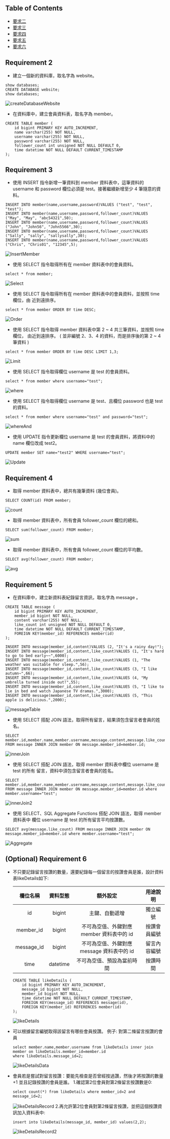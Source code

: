
## Table of Contents

- [要求二](#requirement-2)
- [要求三](#requirement-3)
- [要求四](#requirement-4)
- [要求五](#requirement-5)
- [要求六](#Optional-Requirement-6)

## Requirement 2
- 建立⼀個新的資料庫，取名字為 website。
```
show databases;
CREATE DATABASE website;
show databases;
```

   ![createDatabaseWebsite](createDatabaseWebsite.PNG)

- 在資料庫中，建立會員資料表，取名字為 member。
```
CREATE TABLE member (
    id bigint PRIMARY KEY AUTO_INCREMENT,
    name varchar(255) NOT NULL,
    username varchar(255) NOT NULL,
    password varchar(255) NOT NULL,
    follower_count int unsigned NOT NULL DEFAULT 0,
    time datetime NOT NULL DEFAULT CURRENT_TIMESTAMP
);
```

## Requirement 3

- 使⽤ INSERT 指令新增⼀筆資料到 member 資料表中，這筆資料的 username 和 password 欄位必須是 test。接著繼續新增⾄少 4 筆隨意的資料。
```
INSERT INTO member(name,username,password)VALUES ("test", "test", "test");
INSERT INTO member(name,username,password,follower_count)VALUES ("May", "May", "abc54321",50);
INSERT INTO member(name,username,password,follower_count)VALUES ("John", "John56", "John5566",30);
INSERT INTO member(name,username,password,follower_count)VALUES ("Sally", "sally", "sallysally",30);
INSERT INTO member(name,username,password,follower_count)VALUES ("Chris", "Chris01", "12345",5);
```
   ![InsertMember](InsertMember.PNG)

- 使⽤ SELECT 指令取得所有在 member 資料表中的會員資料。
```
select * from member;
```
   ![Select](Select.PNG)

- 使⽤ SELECT 指令取得所有在 member 資料表中的會員資料，並按照 time 欄位，由
近到遠排序。
```
select * from member ORDER BY time DESC;
```
   ![Order](Order.PNG)

- 使⽤ SELECT 指令取得 member 資料表中第 2 ~ 4 共三筆資料，並按照 time 欄位，
由近到遠排序。 ( 並非編號 2、3、4 的資料，⽽是排序後的第 2 ~ 4 筆資料 )
```
select * from member ORDER BY time DESC LIMIT 1,3;
```
   ![Limit](Limit.PNG)

- 使⽤ SELECT 指令取得欄位 username 是 test 的會員資料。
```
select * from member where username="test";
```
   ![where](where.PNG)

- 使⽤ SELECT 指令取得欄位 username 是 test、且欄位 password 也是 test 的資料。
```
select * from member where username="test" and password="test";
```
   ![whereAnd](whereAnd.PNG)

- 使⽤ UPDATE 指令更新欄位 username 是 test 的會員資料，將資料中的 name 欄位改成 test2。
```
UPDATE member SET name="test2" WHERE username="test";
```
   ![Update](Update.PNG)

## Requirement 4
- 取得 member 資料表中，總共有幾筆資料 (幾位會員)。
```
SELECT COUNT(id) FROM member;
```
   ![count](count.PNG)

- 取得 member 資料表中，所有會員 follower_count 欄位的總和。
```
SELECT sum(follower_count) FROM member;
```
   ![sum](sum.PNG)

- 取得 member 資料表中，所有會員 follower_count 欄位的平均數。
```
SELECT avg(follower_count) FROM member;
```
   ![avg](avg.PNG)

## Requirement 5
- 在資料庫中，建立新資料表紀錄留⾔資訊，取名字為 message 。
```
CREATE TABLE message (
    id bigint PRIMARY KEY AUTO_INCREMENT,
    member_id bigint NOT NULL,
    content varchar(255) NOT NULL,
    like_count int unsigned NOT NULL DEFAULT 0,
    time datetime NOT NULL DEFAULT CURRENT_TIMESTAMP,
    FOREIGN KEY(member_id) REFERENCES member(id)
);

INSERT INTO message(member_id,content)VALUES (2, "It's a rainy day!");
INSERT INTO message(member_id,content,like_count)VALUES (1, "It's hard to go to bed early~~",6000);
INSERT INTO message(member_id,content,like_count)VALUES (1, "The weather was suitable for sleep.",56);
INSERT INTO message(member_id,content,like_count)VALUES (3, "I like autumn~",66);
INSERT INTO message(member_id,content,like_count)VALUES (4, "My umbrella turned inside out!",55);
INSERT INTO message(member_id,content,like_count)VALUES (5, "I like to lie in bed and watch Japanese TV dramas.",3000);
INSERT INTO message(member_id,content,like_count)VALUES (5, "This apple is delicious.",2000);
```
   ![messageTable](messageTable.PNG)

- 使⽤ SELECT 搭配 JOIN 語法，取得所有留⾔，結果須包含留⾔者會員的姓名。
```
SELECT member.id,member.name,member.username,message.content,message.like_count,message.time FROM message INNER JOIN member ON message.member_id=member.id;
```
   ![innerJoin](innerJoin.PNG)

- 使⽤ SELECT 搭配 JOIN 語法，取得 member 資料表中欄位 username 是 test 的所有
留⾔，資料中須包含留⾔者會員的姓名。
```
SELECT member.id,member.name,member.username,message.content,message.like_count,message.time FROM message INNER JOIN member ON message.member_id=member.id where member.username="test";
```
   ![innerJoin2](innerJoin2.PNG)

- 使⽤ SELECT、SQL Aggregate Functions 搭配 JOIN 語法，取得 member 資料表中
欄位 username 是 test 的所有留⾔平均按讚數。
```
SELECT avg(message.like_count) FROM message INNER JOIN member ON message.member_id=member.id where member.username="test";
```
   ![Aggregate](Aggregate.PNG)

## (Optional) Requirement 6
- 不只要記錄留言按讚的數量，還要紀錄每一個留言的按讚會員是誰，設計資料表likeDetails如下:

    | 欄位名稱  | 資料型態 | 額外設定 | ⽤途說明 |
    |  :---:  |  :---:  |  :---:  |  :---:  |
    | id | bigint | 主鍵、⾃動遞增 | 獨立編號 |
    | member_id | bigint | 不可為空值、外鍵對應 member 資料表中的 id | 按讚會員編號 |
    | message_id | bigint | 不可為空值、外鍵對應 message 資料表中的 id | 留言內容編號 |
    | time | datetime | 不可為空值、預設為當前時間 | 按讚時間 |
    ```
    CREATE TABLE likeDetails (
        id bigint PRIMARY KEY AUTO_INCREMENT,
        message_id bigint NOT NULL,
        member_id bigint NOT NULL,
        time datetime NOT NULL DEFAULT CURRENT_TIMESTAMP,
        FOREIGN KEY(message_id) REFERENCES message(id),
        FOREIGN KEY(member_id) REFERENCES member(id)
    );
    ```
   ![likeDetails](likeDetails.PNG)
- 可以根據留言編號取得該留言有哪些會員按讚。
    例子: 對第二條留言按讚的會員
    ```
    select member.name,member.username from likeDetails inner join member on likeDetails.member_id=member.id 
    where likeDetails.message_id=2;
    ```
   ![likeDetailsData](likeDetailsData.PNG)
- 會員若是嘗試對留言按讚：要能先檢查是否曾經按過讚，然後才將按讚的數量 +1 並且記錄按讚的會員是誰。
    1.確認第2位會員對第2條留言按讚數是0:
    ```
    select count(*) from likeDetails where member_id=2 and message_id=2;
    ```
    ![likeDetailsRecord](likeDetailsRecord.PNG)
    2.再允許第2位會員對第2條留言按讚，並把這個按讚資訊加入資料表中:
    ```
    insert into likeDetails(message_id, member_id) values(2,2);
    ```
   ![likeDetailsRecord2](likeDetailsRecord2.PNG)